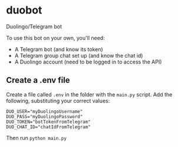 # duobot
Duolingo/Telegram bot

To use this bot on your own, you'll need:

- A Telegram bot (and know its token)
- A Telegram group chat set up (and know the chat id)
- A Duolingo account (need to be logged in to access the API)

## Create a .env file

Create a file called `.env` in the folder with the `main.py` script. Add the following, substituting your correct values:

```shell
DUO_USER="myDuolingoUsername"
DUO_PASS="myDuolingoPassword"
DUO_TOKEN="botTokenFromTelegram"
DUO_CHAT_ID="chatIdFromTelegram"
```

Then run `python main.py`
